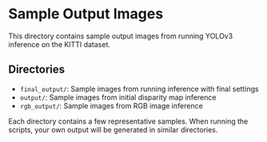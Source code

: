 # Sample Output Images

This directory contains sample output images from running YOLOv3 inference on the KITTI dataset.

## Directories

- `final_output/`: Sample images from running inference with final settings
- `output/`: Sample images from initial disparity map inference
- `rgb_output/`: Sample images from RGB image inference

Each directory contains a few representative samples. When running the scripts, your own output will be generated in similar directories.
